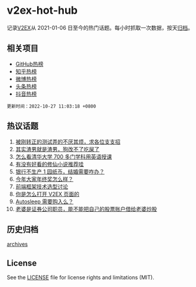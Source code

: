 # v2ex-hot-hub

 记录[V2EX](https://www.v2ex.com/)从 2021-01-06 日至今的热门话题。每小时抓取一次数据，按天[归档](archives)。
 
 ## 相关项目

- [GitHub热榜](https://github.com/snaildev/github-hot-hub)
- [知乎热榜](https://github.com/snaildev/zhihu-hot-hub)
- [微博热榜](https://github.com/snaildev/weibo-hot-hub)
- [头条热榜](https://github.com/snaildev/toutiao-hot-hub)
- [抖音热榜](https://github.com/snaildev/douyin-hot-hub)


 `更新时间：2022-10-27 11:03:18 +0800`

## 热议话题

1. [被刚转正的测试弄的不厌其烦，求各位支支招](https://www.v2ex.com/t/890025)
1. [其实渣男就是渣男，狗改不了吃屎了](https://www.v2ex.com/t/890231)
1. [怎么看清华大学 700 多门学科用英语授课](https://www.v2ex.com/t/889972)
1. [有没有好看的修仙小说推荐哇](https://www.v2ex.com/t/890064)
1. [银行不生产 1 园纸币，结婚需要咋办？](https://www.v2ex.com/t/889981)
1. [今年大家年终奖怎么样？](https://www.v2ex.com/t/890041)
1. [前端框架技术选型讨论](https://www.v2ex.com/t/890059)
1. [你是怎么打开 V2EX 页面的](https://www.v2ex.com/t/889987)
1. [Autosleep 需要购入么？](https://www.v2ex.com/t/889958)
1. [老婆是证券公司职员，能不能把自己的股票账户借给老婆炒股](https://www.v2ex.com/t/890244)

## 历史归档

[archives](archives)

## License

See the [LICENSE](LICENSE) file for license rights and limitations (MIT).
